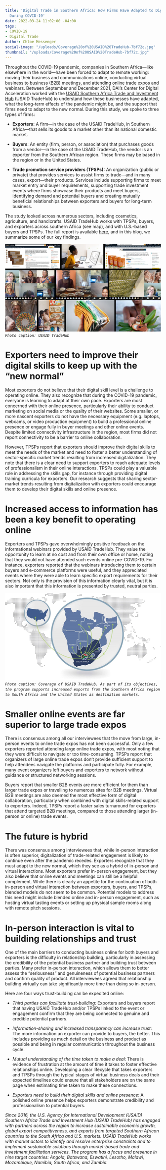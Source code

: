 ```yaml
---
title: 'Digital Trade in Southern Africa: How Firms Have Adapted to Digital Trade
  During COVID-19'
date: 2022-03-24 11:02:00 -04:00
tags:
- COVID-19
- Digital Trade
Author: Chloe Messenger
social-image: "/uploads/Coverage%20of%20USAID%20TradeHub-7bf72c.jpg"
thumbnail: "/uploads/Coverage%20of%20USAID%20TradeHub-7bf72c.jpg"
---
```


Throughout the COVID-19 pandemic, companies in Southern Africa—like elsewhere in the world—have been forced to adapt to remote working: moving their business and communications online, conducting virtual business to business (B2B) meetings, and attending online trade expos and webinars. Between September and December 2021, DAI’s Center for Digital Acceleration worked with the [USAID Southern Africa Trade and Investment Hub](https://www.satihub.com/) (USAID TradeHub) to understand how these businesses have adapted, what the long-term effects of the pandemic might be, and the support that firms need to adapt to the new normal. During this study, we spoke to three types of firms:

* **Exporters:** A firm—in the case of the USAID TradeHub, in Southern Africa—that sells its goods to a market other than its national domestic market.

* **Buyers**: An entity (firm, person, or association) that purchases goods from a vendor—in the case of the USAID TradeHub, the vendor is an exporter from the Southern African region. These firms may be based in the region or in the United States.

* **Trade promotion service providers (TPSPs):** An organization (public or private) that provides services to assist firms to trade—and in many cases, export—their products. Services include supporting firms to meet market entry and buyer requirements, supporting trade investment events where firms showcase their products and meet buyers, identifying demand and potential buyers and creating mutually beneficial relationships between exporters and buyers for long-term business.

The study looked across numerous sectors, including cosmetics, agriculture, and handicrafts. USAID TradeHub works with TPSPs, buyers, and exporters across southern Africa (see map), and with U.S.-based buyers and TPSPs. The full report is available [here](https://www.satihub.com/811-digital-impact-study), and in this blog, we summarize some of our key findings.

![USAID Trade Hub.png](/uploads/USAID%20Trade%20Hub.png)\
*`Photo caption: USAID TradeHub`*

<!--more-->

# **Exporters need to improve their digital skills to keep up with the “new normal”**

Most exporters do not believe that their digital skill level is a challenge to operating online. They also recognize that during the COVID-19 pandemic, everyone is learning to adapt at their own pace. Exporters are most concerned with their online presence, particularly their ability to conduct marketing on social media or the quality of their websites. Some smaller, or more nascent exporters do not have the necessary equipment (e.g. laptops, webcams, or video production equipment) to build a professional online presence or engage fully in buyer meetings and other online events. Despite limited connectivity infrastructure in the region, most firms did not report connectivity to be a barrier to online collaboration.

However, TPSPs report that exporters should improve their digital skills to meet the needs of the market and need to foster a better understanding of sector-specific market trends resulting from increased digitalization. They note that there is a clear need to support exporters to reach adequate levels of professionalism in their online interactions. TPSPs could play a valuable role in addressing the skills gap, for instance through providing digital training curricula for exporters. Our research suggests that sharing sector-market trends resulting from digitalization with exporters could encourage them to develop their digital skills and online presence.

# **Increased access to information has been a key benefit to operating online**

Exporters and TPSPs gave overwhelmingly positive feedback on the informational webinars provided by USAID TradeHub. They value the opportunity to learn at no cost and from their own office or home, noting that they would not have attended such events online pre-COVID-19. For instance, exporters reported that the webinars introducing them to certain buyers and e-commerce platforms were useful, and they appreciated events where they were able to learn specific export requirements for their sectors. Not only is the provision of this information clearly vital, but it is also important that this information is presented by trusted, neutral parties.

![Coverage of USAID TradeHub-7bf72c.jpg](/uploads/Coverage%20of%20USAID%20TradeHub-7bf72c.jpg)\
*`Photo caption: Coverage of USAID TradeHub. As part of its objectives, the program supports increased exports from the Southern Africa region to South Africa and the United States as destination markets.`*

# **Smaller online events are far superior to large trade expos**

There is consensus among all our interviewees that the move from large, in-person events to online trade expos has not been successful. Only a few exporters reported attending large online trade expos, with most noting that they were difficult to navigate or too time-consuming. TPSPs report that organizers of large online trade expos don’t provide sufficient support to help attendees navigate the platforms and participate fully. For example, many event organizers left buyers and exporters to network without guidance or structured networking sessions.

Buyers report that smaller B2B events are more efficient for them than larger trade expos or travelling to numerous sites for B2B meetings. Virtual B2B meetings are also deemed the most effective form of digital collaboration, particularly when combined with digital skills-related support to exporters. Indeed, TPSPs report a faster sales turnaround for exporters that attend targeted B2B meetings, compared to those attending larger (in-person or online) trade events.

# **The future is hybrid**

There was consensus among interviewees that, while in-person interaction is often superior, digitalization of trade-related engagement is likely to continue even after the pandemic recedes. Exporters recognize that they must adapt to the new normal, which they see as a hybrid of in-person and virtual interactions. Most exporters prefer in-person engagement, but they also believe that online events and meetings can still be a helpful complement. While there is clearly an appetite for the continuation of both in-person and virtual interaction between exporters, buyers, and TPSPs, blended models do not seem to be common. Potential models to address this need might include blended online and in-person engagement, such as hosting virtual tasting events or setting up physical sample rooms along with remote pitch sessions.

# **In-person interaction is vital to building relationships and trust**

One of the main barriers to conducting business online for both buyers and exporters is the difficulty in relationship building, particularly in assessing the credibility of the potential business partner and building trust between parties. Many prefer in-person interaction, which allows them to better assess the “seriousness” and genuineness of potential business partners and confirm quality of product. All interviewees agreed that relationship building virtually can take significantly more time than doing so in-person.

Here are four ways trust-building can be expedited online:

* *Third parties can facilitate trust-building:* Exporters and buyers report that having USAID TradeHub and/or TPSPs linked to the event or engagement confirm that they are being connected to genuine and credible potential partners.

* *Information-sharing and increased transparency can increase trust*: The more information an exporter can provide to buyers, the better. This includes providing as much detail on the business and product as possible and being in regular communication throughout the business cycle.

* *Mutual understanding of the time taken to make a deal*: There is evidence of frustration at the amount of time it takes to foster effective relationships online. Developing a clear lifecycle that takes exporters and TPSPs through the typical stages of virtual business deals and their expected timelines could ensure that all stakeholders are on the same page when estimating time taken to make these connections.

* *Exporters need to build their digital skills and online presence*: A polished online presence helps exporters demonstrate credibility and professionalism to potential buyers.

*Since 2016, the U.S. Agency for International Development (USAID) Southern Africa Trade and Investment Hub (USAID TradeHub) has engaged with partners across the region to increase sustainable economic growth, global export competitiveness, and exports from targeted Southern African countries to the South Africa and U.S. markets. USAID TradeHub works with market actors to identify and resolve enterprise constraints and to implement sustainable solutions through market-based trade and investment facilitation services. The program has a focus and presence in nine target countries: Angola, Botswana, Eswatini, Lesotho, Malawi, Mozambique, Namibia, South Africa, and Zambia.*